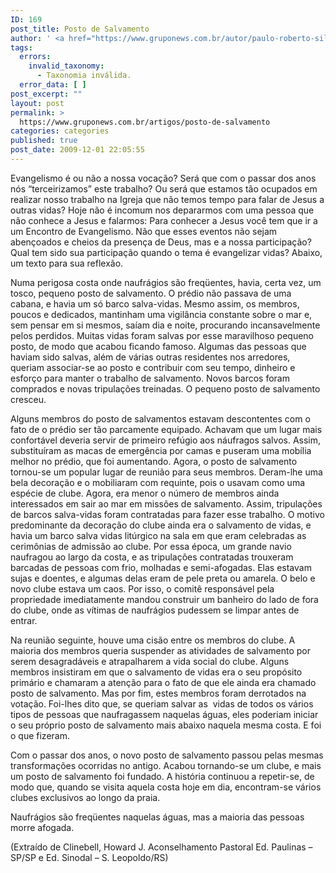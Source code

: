 ```yaml
---
ID: 169
post_title: Posto de Salvamento
author: ' <a href="https://www.gruponews.com.br/autor/paulo-roberto-silva" rel="tag">Paulo Roberto Silva</a>'
tags:
  errors:
    invalid_taxonomy:
      - Taxonomia inválida.
  error_data: [ ]
post_excerpt: ""
layout: post
permalink: >
  https://www.gruponews.com.br/artigos/posto-de-salvamento
categories: categories
published: true
post_date: 2009-12-01 22:05:55
---
```

Evangelismo é ou não a nossa vocação? Será que com o passar dos anos nós “terceirizamos” este trabalho? Ou será que estamos tão ocupados em realizar nosso trabalho na Igreja que não temos tempo para falar de Jesus a outras vidas? Hoje não é incomum nos depararmos com uma pessoa que não conhece a Jesus e falarmos: Para conhecer a Jesus você tem que ir a um Encontro de Evangelismo. Não que esses eventos não sejam abençoados e cheios da presença de Deus, mas e a nossa participação? Qual tem sido sua participação quando o tema é evangelizar vidas? Abaixo, um texto para sua reflexão.

Numa perigosa costa onde naufrágios são freqüentes, havia, certa vez, um tosco, pequeno posto de salvamento. O prédio não passava de uma cabana, e havia um só barco salva-vidas. Mesmo assim, os membros, poucos e dedicados, mantinham uma vigilância constante sobre o mar e, sem pensar em si mesmos, saíam dia e noite, procurando incansavelmente pelos perdidos. Muitas vidas foram salvas por esse maravilhoso pequeno posto, de modo que acabou ficando famoso. Algumas das pessoas que haviam sido salvas, além de várias outras residentes nos arredores, queriam associar-se ao posto e contribuir com seu tempo, dinheiro e esforço para manter o trabalho de salvamento. Novos barcos foram comprados e novas tripulações treinadas. O pequeno posto de salvamento cresceu.

Alguns membros do posto de salvamentos estavam descontentes com o fato de o prédio ser tão parcamente equipado. Achavam que um lugar mais confortável deveria servir de primeiro refúgio aos náufragos salvos. Assim, substituíram as macas de emergência por camas e puseram uma mobília melhor no prédio, que foi aumentando. Agora, o posto de salvamento tornou-se um popular lugar de reunião para seus membros. Deram-lhe uma bela decoração e o mobiliaram com requinte, pois o usavam como uma espécie de clube. Agora, era menor o número de membros ainda interessados em sair ao mar em missões de salvamento. Assim, tripulações de barcos salva-vidas foram contratadas para fazer esse trabalho. O motivo predominante da decoração do clube ainda era o salvamento de vidas, e havia um barco salva vidas litúrgico na sala em que eram celebradas as cerimônias de admissão ao clube. Por essa época, um grande navio naufragou ao largo da costa, e as tripulações contratadas trouxeram barcadas de pessoas com frio, molhadas e semi-afogadas. Elas estavam sujas e doentes, e algumas delas eram de pele preta ou amarela. O belo e novo clube estava um caos. Por isso, o comitê responsável pela propriedade imediatamente mandou construir um banheiro do lado de fora do clube, onde as vítimas de naufrágios pudessem se limpar antes de entrar.

Na reunião seguinte, houve uma cisão entre os membros do clube. A maioria dos membros queria suspender as atividades de salvamento por serem desagradáveis e atrapalharem a vida social do clube. Alguns membros insistiram em que o salvamento de vidas era o seu propósito primário e chamaram a atenção para o fato de que ele ainda era chamado posto de salvamento. Mas por fim, estes membros foram derrotados na votação. Foi-lhes dito que, se queriam salvar as  vidas de todos os vários tipos de pessoas que naufragassem naquelas águas, eles poderiam iniciar o seu próprio posto de salvamento mais abaixo naquela mesma costa. E foi o que fizeram.

Com o passar dos anos, o novo posto de salvamento passou pelas mesmas transformações ocorridas no antigo. Acabou tornando-se um clube, e mais um posto de salvamento foi fundado. A história continuou a repetir-se, de modo que, quando se visita aquela costa hoje em dia, encontram-se vários clubes exclusivos ao longo da praia.

Naufrágios são freqüentes naquelas águas, mas a maioria das pessoas morre afogada.

(Extraído de Clinebell, Howard J. Aconselhamento Pastoral Ed. Paulinas – SP/SP e Ed. Sinodal – S. Leopoldo/RS)